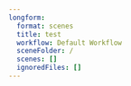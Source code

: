 ```yaml
---
longform:
  format: scenes
  title: test
  workflow: Default Workflow
  sceneFolder: /
  scenes: []
  ignoredFiles: []
---
```

